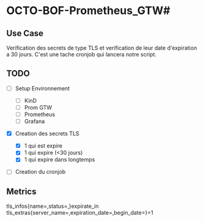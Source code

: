# OCTO-BOF-Prometheus_GTW#

## Use Case

Verification des secrets de type TLS et verification de leur date d'expiration a 30 jours.
C'est une tache cronjob qui lancera notre script.  

## TODO

- [ ] Setup Environnement
  - [ ] KinD
  - [ ] Prom GTW
  - [ ] Prometheus
  - [ ] Grafana
- [x] Creation des secrets TLS
  - [x] 1 qui est expire 
  - [x] 1 qui expire (<30 jours)
  - [x] 1 qui expire dans longtemps
- [ ] Creation du cronjob


## Metrics

tls_infos{name=,status=,}expirate_in
tls_extras{server_name=,expiration_date=,begin_date=}=1